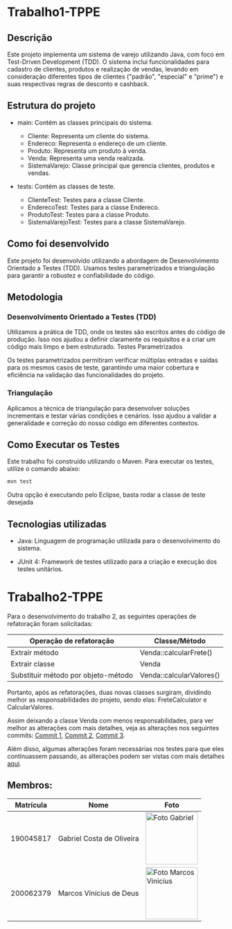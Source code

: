 # Trabalho1-TPPE

## Descrição

Este projeto implementa um sistema de varejo utilizando Java, com foco em Test-Driven Development (TDD). O sistema inclui funcionalidades para cadastro de clientes, produtos e realização de vendas, levando em consideração diferentes tipos de clientes ("padrão", "especial" e "prime") e suas respectivas regras de desconto e cashback.

## Estrutura do projeto

- main: Contém as classes principais do sistema.

  - Cliente: Representa um cliente do sistema.
  - Endereco: Representa o endereço de um cliente.
  - Produto: Representa um produto à venda.
  - Venda: Representa uma venda realizada.
  - SistemaVarejo: Classe principal que gerencia clientes, produtos e vendas.

- tests: Contém as classes de teste.

  - ClienteTest: Testes para a classe Cliente.
  - EnderecoTest: Testes para a classe Endereco.
  - ProdutoTest: Testes para a classe Produto.
  - SistemaVarejoTest: Testes para a classe SistemaVarejo.

## Como foi desenvolvido

Este projeto foi desenvolvido utilizando a abordagem de Desenvolvimento Orientado a Testes (TDD). Usamos testes parametrizados e triangulação para garantir a robustez e confiabilidade do código.

## Metodologia

### Desenvolvimento Orientado a Testes (TDD)

Utilizamos a prática de TDD, onde os testes são escritos antes do código de produção. Isso nos ajudou a definir claramente os requisitos e a criar um código mais limpo e bem estruturado.
Testes Parametrizados

Os testes parametrizados permitiram verificar múltiplas entradas e saídas para os mesmos casos de teste, garantindo uma maior cobertura e eficiência na validação das funcionalidades do projeto.

### Triangulação

Aplicamos a técnica de triangulação para desenvolver soluções incrementais e testar várias condições e cenários. Isso ajudou a validar a generalidade e correção do nosso código em diferentes contextos.

## Como Executar os Testes

Este trabalho foi construído utilizando o Maven. Para executar os testes, utilize o comando abaixo:

```bash
mvn test
```

Outra opção é executando pelo Eclipse, basta rodar a classe de teste desejada

## Tecnologias utilizadas

- Java: Linguagem de programação utilizada para o desenvolvimento do sistema.

- JUnit 4: Framework de testes utilizado para a criação e execução dos testes unitários.

# Trabalho2-TPPE

Para o desenvolvimento do trabalho 2, as seguintes operações de refatoração foram solicitadas:

| **Operação de refatoração**         | **Classe/Método**        |
| ----------------------------------- | ------------------------ |
| Extrair método                      | Venda::calcularFrete()   |
| Extrair classe                      | Venda                    |
| Substituir método por objeto-método | Venda::calcularValores() |

Portanto, após as refatorações, duas novas classes surgiram, dividindo melhor as responsabilidades do projeto, sendo elas: FreteCalculator e CalcularValores.

Assim deixando a classe Venda com menos responsabilidades, para ver melhor as alterações com mais detalhes, veja as alterações nos seguintes commits:
[Commit 1](https://github.com/Marcos574/Trabalho1-TPPE/commit/489582a7f698639b450a24653d39b73b68d3b67a), [Commit 2](https://github.com/Marcos574/Trabalho1-TPPE/commit/40705659a3d5122f29a3b2a81d7301a9bd7289fc), [Commit 3](https://github.com/Marcos574/Trabalho1-TPPE/commit/2f2faf99a6aca61ea3da70eb2f1823effd7925dd).

Além disso, algumas alterações foram necessárias nos testes para que eles continuassem passando, as alterações podem ser vistas com mais detalhes [aqui](https://github.com/Marcos574/Trabalho1-TPPE/commit/dbe630e7cf7e52f05469a6348f80669ed6dc55dc).

## Membros:

| **Matrícula** | **Nome**                  | **Foto**                                                                                                     |
| ------------- | ------------------------- | ------------------------------------------------------------------------------------------------------------ |
| 190045817     | Gabriel Costa de Oliveira | <img src="https://avatars.githubusercontent.com/GabrielCostaDeOliveira " width="120px;" alt="Foto Gabriel"/> |
| 200062379     | Marcos Vinícius de Deus   | <img src="https://avatars.githubusercontent.com/u/87666623?v=4" width="120px;" alt="Foto Marcos Vinicius"/>  |
